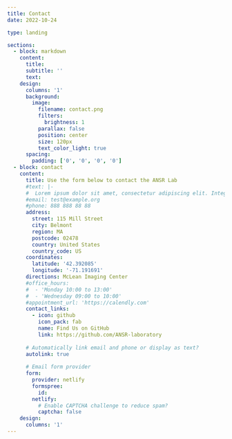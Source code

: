 ```yaml
---
title: Contact
date: 2022-10-24

type: landing

sections:
  - block: markdown
    content:
      title:
      subtitle: ''
      text:
    design:
      columns: '1'
      background:
        image: 
          filename: contact.png
          filters:
            brightness: 1
          parallax: false
          position: center
          size: 120px
          text_color_light: true
      spacing:
        padding: ['0', '0', '0', '0']
  - block: contact
    content:
      title: Use the form below to contact the ANSR Lab
      #text: |-
      #  Lorem ipsum dolor sit amet, consectetur adipiscing elit. Integer tempus augue non tempor egestas. 
      #email: test@example.org
      #phone: 888 888 88 88
      address:
        street: 115 Mill Street
        city: Belmont
        region: MA
        postcode: 02478
        country: United States
        country_code: US
      coordinates:
        latitude: '42.392085'
        longitude: '-71.191691'
      directions: McLean Imaging Center
      #office_hours:
      #  - 'Monday 10:00 to 13:00'
      #  - 'Wednesday 09:00 to 10:00'
      #appointment_url: 'https://calendly.com'
      contact_links:
        - icon: github
          icon_pack: fab
          name: Find Us on GitHub
          link: https://github.com/ANSR-laboratory
    
      # Automatically link email and phone or display as text?
      autolink: true
    
      # Email form provider
      form:
        provider: netlify
        formspree:
          id:
        netlify:
          # Enable CAPTCHA challenge to reduce spam?
          captcha: false
    design:
      columns: '1'
---
```

